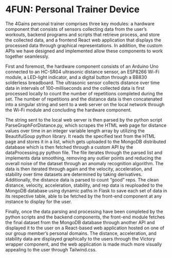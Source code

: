 # 4FUN: Personal Trainer Device

The 4Gains personal trainer comprises three key modules: a hardware component that consists of sensors collecting data from the user’s workouts, backend programs and scripts that retrieve process, and store the collected data, and a frontend React web application that displays the processed data through graphical representations. In addition, the custom APIs we have designed and implemented allow these components to work together seamlessly. 

First and foremost, the hardware component consists of an Arduino Uno connected to an HC-SR04 ultrasonic distance sensor, an ESP8266 Wi-Fi module, a LED-light indicator, and a digital button through a BB830 solderless breadboard. The ultrasonic sensor collects distance over time data in intervals of 100-milliseconds and the collected data is first processed locally to count the number of repetitions completed during the set. The number of repetitions and the distance data is then concatenated into a singular string and sent to a web server on the local network through the Wi-Fi module and concluding the hardware component. 

The string sent to the local web server is then parsed by the python script ParseGraphForDistance.py, which scrapes the HTML web page for distance values over time in an integer variable length array by utilizing the BeautifulSoup python library. It reads the specified text from the HTML page and stores it in a list, which gets uploaded to the MongoDB distributed database which is then fetched through a custom API by the dataProcessing.py python file. The file iterates through the parsed list and implements data smoothing, removing any outlier points and reducing the overall noise of the dataset through an anomaly recognition algorithm. The data is then iterated through again and the velocity, acceleration, and stability over time datasets are determined by taking derivatives. Additionally, the distance data is parsed to count “good” reps. The clean distance, velocity, acceleration, stability, and rep data is reuploaded to the MongoDB database using dynamic paths in Flask to save each set of data in its respective table, able to be fetched by the front-end component at any instance to display for the user. 

Finally, once the data parsing and processing have been completed by the python scripts and the backend components, the front-end module fetches the final dataset from the MongoDB database through another API and displayed it to the user on a React-based web application hosted on one of our group member’s personal domains. The distance, acceleration, and stability data are displayed graphically to the users through the Victory wrapper component, and the web application is made much more visually appealing to the user through Tailwind.css. 
